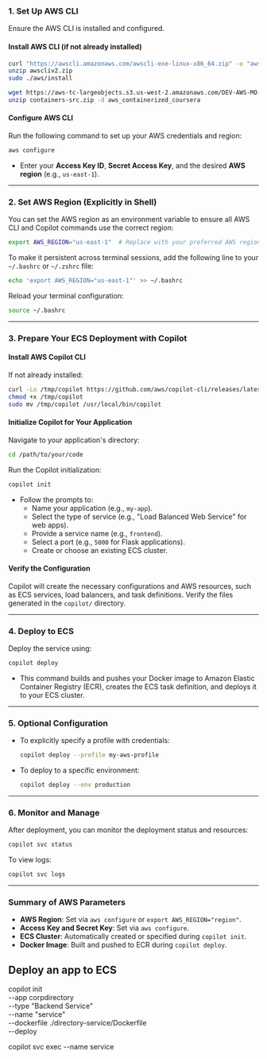 ### 1. **Set Up AWS CLI**
Ensure the AWS CLI is installed and configured.

#### Install AWS CLI (if not already installed)
```bash
curl "https://awscli.amazonaws.com/awscli-exe-linux-x86_64.zip" -o "awscliv2.zip"
unzip awscliv2.zip
sudo ./aws/install

wget https://aws-tc-largeobjects.s3.us-west-2.amazonaws.com/DEV-AWS-MO-ContainersRedux/downloads/containers-src.zip
unzip containers-src.zip -d aws_containerized_coursera
```

#### Configure AWS CLI
Run the following command to set up your AWS credentials and region:
```bash
aws configure
```
- Enter your **Access Key ID**, **Secret Access Key**, and the desired **AWS region** (e.g., `us-east-1`).

---

### 2. **Set AWS Region (Explicitly in Shell)**
You can set the AWS region as an environment variable to ensure all AWS CLI and Copilot commands use the correct region:
```bash
export AWS_REGION="us-east-1"  # Replace with your preferred AWS region
```

To make it persistent across terminal sessions, add the following line to your `~/.bashrc` or `~/.zshrc` file:
```bash
echo 'export AWS_REGION="us-east-1"' >> ~/.bashrc
```

Reload your terminal configuration:
```bash
source ~/.bashrc
```

---

### 3. **Prepare Your ECS Deployment with Copilot**

#### Install AWS Copilot CLI
If not already installed:
```bash
curl -Lo /tmp/copilot https://github.com/aws/copilot-cli/releases/latest/download/copilot-linux
chmod +x /tmp/copilot
sudo mv /tmp/copilot /usr/local/bin/copilot
```

#### Initialize Copilot for Your Application
Navigate to your application's directory:
```bash
cd /path/to/your/code
```

Run the Copilot initialization:
```bash
copilot init
```
- Follow the prompts to:
  - Name your application (e.g., `my-app`).
  - Select the type of service (e.g., "Load Balanced Web Service" for web apps).
  - Provide a service name (e.g., `frontend`).
  - Select a port (e.g., `5000` for Flask applications).
  - Create or choose an existing ECS cluster.

#### Verify the Configuration
Copilot will create the necessary configurations and AWS resources, such as ECS services, load balancers, and task definitions. Verify the files generated in the `copilot/` directory.

---

### 4. **Deploy to ECS**
Deploy the service using:
```bash
copilot deploy
```
- This command builds and pushes your Docker image to Amazon Elastic Container Registry (ECR), creates the ECS task definition, and deploys it to your ECS cluster.

---

### 5. **Optional Configuration**
- To explicitly specify a profile with credentials:
  ```bash
  copilot deploy --profile my-aws-profile
  ```
- To deploy to a specific environment:
  ```bash
  copilot deploy --env production
  ```

---

### 6. **Monitor and Manage**
After deployment, you can monitor the deployment status and resources:
```bash
copilot svc status
```

To view logs:
```bash
copilot svc logs
```

---

### Summary of AWS Parameters
- **AWS Region**: Set via `aws configure` or `export AWS_REGION="region"`.
- **Access Key and Secret Key**: Set via `aws configure`.
- **ECS Cluster**: Automatically created or specified during `copilot init`.
- **Docker Image**: Built and pushed to ECR during `copilot deploy`.


## Deploy an app to ECS
copilot init \
--app corpdirectory \
--type "Backend Service" \
--name "service" \
--dockerfile ./directory-service/Dockerfile \
--deploy


copilot svc exec --name service